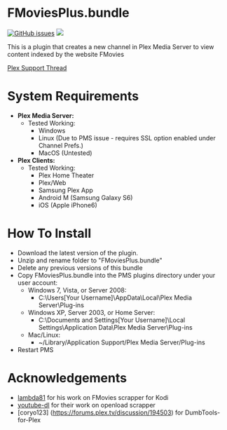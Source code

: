FMoviesPlus.bundle
===================
[![GitHub issues](https://img.shields.io/github/issues/coder-alpha/FMoviesPlus.bundle.svg?style=flat)](https://github.com/coder-alpha/FMoviesPlus.bundle/issues) [![](https://img.shields.io/github/release/coder-alpha/FMoviesPlus.bundle.svg?style=flat)](https://github.com/coder-alpha/FMoviesPlus.bundle/releases)

This is a plugin that creates a new channel in Plex Media Server to view content indexed by the website FMovies

[Plex Support Thread](http://forums.plex.tv/discussion/255348/)


System Requirements
===================

- **Plex Media Server:**
	- Tested Working:
		- Windows
		- Linux (Due to PMS issue - requires SSL option enabled under Channel Prefs.)
		- MacOS (Untested)
- **Plex Clients:**
	- Tested Working:
		- Plex Home Theater
		- Plex/Web
		- Samsung Plex App
		- Android M (Samsung Galaxy S6)
		- iOS (Apple iPhone6)


How To Install
==============

- Download the latest version of the plugin.
- Unzip and rename folder to "FMoviesPlus.bundle"
- Delete any previous versions of this bundle
- Copy FMoviesPlus.bundle into the PMS plugins directory under your user account:
	- Windows 7, Vista, or Server 2008:
		- C:\Users[Your Username]\AppData\Local\Plex Media Server\Plug-ins
	- Windows XP, Server 2003, or Home Server:
		- C:\Documents and Settings[Your Username]\Local Settings\Application Data\Plex Media Server\Plug-ins
	- Mac/Linux:
        - ~/Library/Application Support/Plex Media Server/Plug-ins
- Restart PMS


Acknowledgements
==============
- [lambda81](https://github.com/lambda81) for his work on FMovies scrapper for Kodi
- [youtube-dl](https://github.com/rg3/youtube-dl) for their work on openload scrapper
- [coryo123] (https://forums.plex.tv/discussion/194503) for DumbTools-for-Plex
